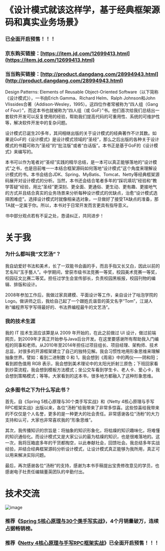 # 《设计模式就该这样学，基于经典框架源码和真实业务场景》

### 已全面开启预售！！！

### 京东购买链接：[https://item.jd.com/12699413.html](https://item.jd.com/12699413.html)
### 当当购买链接：[http://product.dangdang.com/28994943.html](http://product.dangdang.com/28994943.html)

Design Patterns: Elements of Reusable Object-Oriented Software（以下简称《设计模式》），一书由Erich Gamma、Richard Helm、Ralph Johnson和John Vlissides合著（Addison-Wesley，1995）。这四位作者常被称为“四人组（Gang of Four）”，而这本书也就被称为“四人组（或 GoF）”书。他们首次给我们总结出一套软件开发可以反复使用的经验，帮助我们提高代码的可重用性、系统的可维护性等，解决软件开发中的复杂问题。

设计模式已诞生20多年，其间相继出版的关于设计模式的经典著作不计其数。如果说GoF的《设计模式》是设计模式领域的“圣经”，那么之后出版的各种关于设计模式的书籍可称为“圣经”的“批注版”或者“白话版”。本书正是基于GoF的《设计模式》来编写的。

本书可以作为笔者对“圣经”实践的精华总结，是一本可以真正能够落地的“设计模式”之书，也是目前唯一一本结合框架源码如何落地“设计模式”这个角度来理解设计模式的书。本书会结合JDK、Spring、MyBatis、Tomcat、Netty等经典框架源码展开对设计模式的分析。当然，本书还会结合笔者多年的“踩坑填坑”经验和“教学答疑”经验，用比“圣经”更深刻、更全面、更通俗、更生动、更有趣、更接地气的方式并且结合真实的业务场景来分析每种设计模式的优缺点，治愈“设计模式选择困难症”。选择设计模式时就像相亲选对象，一旦做好了接受TA缺点的准备，那TA就一定属于你。所以，本书对于日常开发而言更具有指导意义。

书中部分观点若有不妥之处，恳请纠正，共同进步！

# 关于我

### 为什么都叫我“文艺汤”？ 
我自幼爱好书法和美术，长了一双能书会画的手，而且手指又长又白，因此以前的艺名叫“玉手藝人”。中学期间，曾获市级书法竞赛一等奖，校园美术竞赛一等奖，校园征文比赛二等奖。担任过学生会宣传部长，负责校园黑板报，校园刊物的编辑、排版和设计。

2008年参加工作后，我做过家具建模、平面设计等工作，亲自设计了咕泡学院的 Logo。做讲师之后，我给自己起了一个跟姓氏谐音的英文名字“Tom”，江湖人称“编程界写字写得最好的、书法界编程最牛的文艺汤”。 
### 我的技术生涯 
我的 IT 技术生涯应该算是从 2009 年开始的，在此之前做过 UI 设计，做过前端网页，到2009年才真正开始参与Java后台开发。在这里要感谢所有帮助我入门编程的同事和老师。从2010年至2014年担任过项目组长、项目经理、架构师、技术总监，对很多的开源框架建立了自己的独特见解。我会习惯性地用形象思维来理解抽象世界。譬如：看到二进制数 0 和 1，我会想到《周易》中的两仪——阴和阳；看到颜色值用 RGB 表示，我会想到美术理论中的太阳光折射三原色；下班回家看到炒菜流程，我会想到模板方法模式；坐公交车看到学生卡、老人卡、爱心卡，我会想到策略模式；等等。大家看到的这本书，很多地方都融入了这种形象思维。 
### 众多图书之下为什么写此书？  
首先，自《Spring 5核心原理与30个类手写实战》和《Netty 4核心原理与手写RPC框架实战》出版以来，各位“汤粉”给我带来了非常多惊喜。这些惊喜给我带来的不仅仅是个人名誉，更多的是一种更大的社会责任。非常感谢各位“汤粉”的大力支持和认可，大家也非常喜欢我的“形象思维”。

其次，我传播知识的宗旨是：将抽象的知识形象化，将枯燥的知识趣味化，将难懂的知识通俗化。而设计模式又是大家公认的最为枯燥的知识，也是很难落地的。这一次，我将压箱底多年的干货都掏空，以此奉献社会，回馈社会。我总结多年实战经验，并结合经典框架源码分析设计模式，让设计模式真正能够为我所用，真正可以用来解决实际问题。

最后，再次感谢各位“汤粉”的支持，感谢为本书手稿提出宝贵修改意见的学员，也感谢电子社责任编辑董英团队的辛勤付出。

# 技术交流
![image](https://github.com/gupaoedu-tom/resouce/blob/master/gupaoedu-tom-qrcode.png)

### 推荐《[Spring 5核心原理与30个类手写实战](https://github.com/gupaoedu-tom/spring5-samples)》，4个月销量破万，连续占据畅销榜。

### 推荐《[Netty 4核心原理与手写RPC框架实战](https://github.com/gupaoedu-tom/netty4-samples)》已全面开启预售！！！

